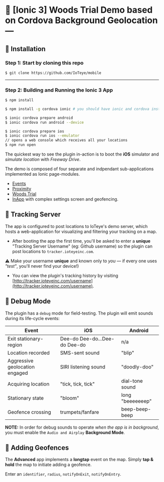 # :large_blue_diamond: [Ionic 3] Woods Trial Demo based on Cordova Background Geolocation &mdash;

## :large_blue_diamond: Installation

### Step 1: Start by cloning this repo

```bash
$ git clone https://github.com/IoTeye/mobile
```

----------------------------------------------------------------------------

### Step 2:  Building and Running the Ionic 3 App

```bash
$ npm install

$ npm install -g cordova ionic # you should have ionic and cordova installed

$ ionic cordova prepare android
$ ionic cordova run android --device

$ ionic cordova prepare ios
$ ionic cordova run ios --emulator
// opens a web console which receives all your locations
$ npm run open  
```

The quickest way to see the plugin in-action is to boot the **iOS** simulator and *simulate location* with *Freeway Drive*.

The demo is composed of four separate and indpendant sub-applications implemented as Ionic page-modules.

- [Events](./src/pages/hello-world/hello-world.ts)
- [Proximity](./src/pages/proximity/proximity.ts)
- [Woods Trial](./src/pages/simple-map/simple-map.ts)
- [InApp](./src/pages/inapp) with complex settings screen and geofencing.

## :large_blue_diamond: Tracking Server

The app is configured to post locations to IoTeye's demo server, which hosts a web-application for visualizing and filtering your tracking on a map.

- After booting the app the first time, you'll be asked to enter a **unique** "Tracking Server Username" (eg: Github username) so the plugin can post locations to `tracker.ioteyeinc.com`.  

:warning: Make your username **unique** and known only to *you* &mdash; if every one uses *"test"*, you'll never find your device!)


- You can view the plugin's tracking history by visiting [http://tracker.ioteyeinc.com/username](http://tracker.ioteyeinc.com/username).

## :large_blue_diamond: Debug Mode

The plugin has a `debug` mode for field-testing.  The plugin will emit sounds during its life-cycle events:

| Event | iOS | Android |
|-------|-----|---------|
| Exit stationary-region | Dee-do Dee-do...Dee-do Dee-do | n/a |
| Location recorded | SMS-sent sound | "blip" |
| Aggressive geolocation engaged | SIRI listening sound | "doodly-doo" |
| Acquiring location | "tick, tick, tick" | dial-tone sound |
| Stationary state | "bloom" | long "beeeeeeep" |
| Geofence crossing | trumpets/fanfare | beep-beep-beep |

**NOTE:**  In order for debug sounds to operate *when the app is in background*, you must enable the `Audio and Airplay` **Background Mode**.

## :large_blue_diamond: Adding Geofences

The **Advanced** app implements a **longtap** event on the map.  Simply **tap & hold** the map to initiate adding a geofence.

Enter an `identifier`, `radius`, `notifyOnExit`, `notifyOnEntry`.


